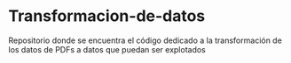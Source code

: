 # Transformacion-de-datos
Repositorio donde se encuentra el código dedicado a la transformación de los datos de PDFs a datos que puedan ser explotados

